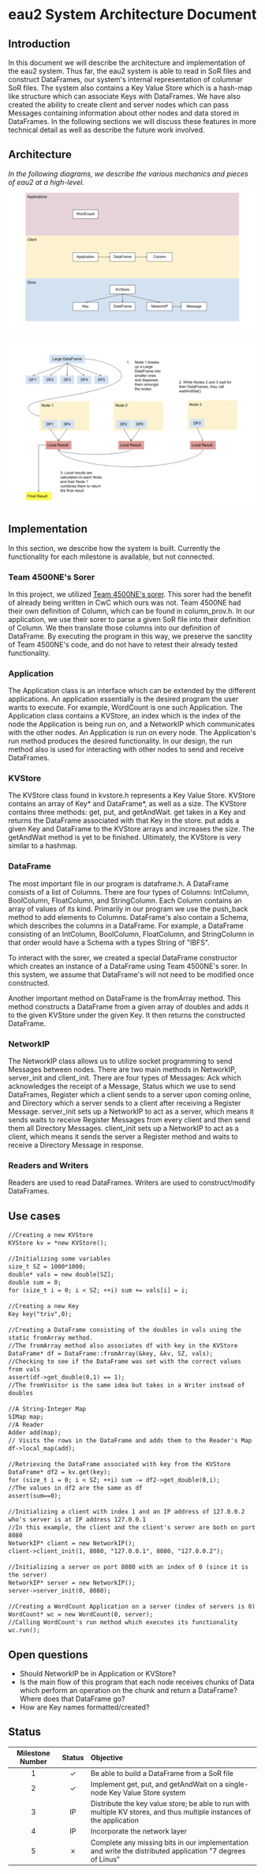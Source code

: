 # eau2 System Architecture Document #
## Introduction ##
In this document we will describe the architecture and implementation of the eau2 system.
Thus far, the eau2 system is able to read in SoR files and construct DataFrames, our system's internal representation
of columnar SoR files. The system also contains a Key Value Store which is a hash-map like structure which can associate Keys with DataFrames.
We have also created the ability to create client and server nodes which can pass Messages containing information
about other nodes and data stored in DataFrames. 
In the following sections we will discuss these features in more technical detail as well as
describe the future work involved. 
## Architecture ##
_In the following diagrams, we describe the various mechanics and pieces of eau2 at a high-level._
![Picture of eau2 levels](imgs/2.png "The Three Parts of the System")

![Picture of Distributed System Mechanics](imgs/1.png "The Distributed System Mechanics")
## Implementation ##
In this section, we describe how the system is built. Currently the functionality for each milestone is available, but not connected.
### Team 4500NE's Sorer
In this project, we utilized [Team 4500NE's sorer](https://github.ccs.neu.edu/euhlmann/CS4500-A1-part1). This sorer had the benefit
of already being written in CwC which ours was not. Team 4500NE had their own definition of Column, which can be found in 
column_prov.h. In our application, we use their sorer to parse a given SoR file into their definition of Column. We then translate
those columns into our definition of DataFrame. By executing the program in this way, we preserve the sanctity of Team 4500NE's
code, and do not have to retest their already tested functionality.  
### Application ###
The Application class is an interface which can be extended by the different applications. An
application essentially is the desired program the user wants to execute. For example,
WordCount is one such Application. The Application class contains a KVStore, an index which
is the index of the node the Application is being run on, and a NetworkIP which communicates
with the other nodes. An Application is run on every node. The Application's run method
produces the desired functionality. In our design, the run method also is used for interacting with
other nodes to send and receive DataFrames.
### KVStore
The KVStore class found in kvstore.h represents a Key Value Store. KVStore contains an array of Key* and DataFrame*, as well as a size. 
The KVStore contains three methods: get, put, and getAndWait. get takes in a Key and returns the DataFrame associated with that Key in the store.
put adds a given Key and DataFrame to the KVStore arrays and increases the size. The getAndWait method is yet to be finished. Ultimately, the KVStore is very similar to a hashmap.
### DataFrame
The most important file in our program is dataframe.h. A DataFrame
consists of a list of Columns. There are four types of Columns: IntColumn, 
BoolColumn, FloatColumn, and StringColumn. Each Column contains an array of values of its kind.
Primarily in our program we use the push_back method to add elements to Columns. DataFrame's also contain a Schema,
which describes the columns in a DataFrame. For example, a DataFrame consisting of an IntColumn, BoolColumn, FloatColumn, and StringColumn in that order
would have a Schema with a types String of "IBFS". 

To interact with the sorer, we created a special DataFrame constructor which creates an instance of a DataFrame using Team 4500NE's sorer. In this system,
we assume that DataFrame's will not need to be modified once constructed. 

Another important method on DataFrame is the fromArray method. This method constructs a DataFrame from a given array of doubles and 
adds it to the given KVStore under the given Key. It then returns the constructed DataFrame.
### NetworkIP ###
The NetworkIP class allows us to utilize socket programming to send Messages between nodes. There are two main methods in
NetworkIP, server_init and client_init. There are four types of Messages: Ack which acknowledges the receipt of a Message, Status which we use to send DataFrames, 
Register which a client sends to a server upon coming online, and Directory which a server sends to a client after receiving a Register 
Message. server_init sets up a NetworkIP to act as a server, which means it sends waits to receive Register Messages from
every client and then send them all Directory Messages. client_init sets up a NetworkIP to act as a client, which means it
sends the server a Register method and waits to receive a Directory Message in response. 
### Readers and Writers ###
Readers are used to read DataFrames. Writers are used to construct/modify DataFrames. 
## Use cases ##
```
//Creating a new KVStore
KVStore kv = *new KVStore();

//Initializing some variables
size_t SZ = 1000*1000;
double* vals = new double[SZ];
double sum = 0;
for (size_t i = 0; i < SZ; ++i) sum += vals[i] = i;

//Creating a new Key
Key key("triv",0);

//Creating a DataFrame consisting of the doubles in vals using the static fromArray method.
//The fromArray method also associates df with key in the KVStore
DataFrame* df = DataFrame::fromArray(&key, &kv, SZ, vals);
//Checking to see if the DataFrame was set with the correct values from vals
assert(df->get_double(0,1) == 1);
//The fromVisitor is the same idea but takes in a Writer instead of doubles

//A String-Integer Map
SIMap map;
//A Reader
Adder add(map);
// Visits the rows in the DataFrame and adds them to the Reader's Map
df->local_map(add);

//Retrieving the DataFrame associated with key from the KVStore
DataFrame* df2 = kv.get(key);
for (size_t i = 0; i < SZ; ++i) sum -= df2->get_double(0,i);
//The values in df2 are the same as df
assert(sum==0);

//Initializing a client with index 1 and an IP address of 127.0.0.2 who's server is at IP address 127.0.0.1
//In this example, the client and the client's server are both on port 8080
NetworkIP* client = new NetworkIP();
client->client_init(1, 8080, "127.0.0.1", 8080, "127.0.0.2");

//Initializing a server on port 8080 with an index of 0 (since it is the server)
NetworkIP* server = new NetworkIP();
server->server_init(0, 8080);

//Creating a WordCount Application on a server (index of servers is 0)
WordCount* wc = new WordCount(0, server);
//Calling WordCount's run method which executes its functionality
wc.run();
```
## Open questions ##
* Should NetworkIP be in Application or KVStore?
* Is the main flow of this program that each node receives chunks of Data which
perform an operation on the chunk and return a DataFrame? Where does that DataFrame go?
* How are Key names formatted/created?
## Status ##
| Milestone Number | Status  | Objective  |
|:---:|:---:|:---|
| 1 | ✓ | Be able to build a DataFrame from a SoR file |
| 2 | ✓ | Implement get, put, and getAndWait on a single-node Key Value Store system |
| 3 | IP  | Distribute the key value store; be able to run with multiple KV stores, and thus multiple instances of the application |
| 4 | IP | Incorporate the network layer
| 5 | ✗ | Complete any missing bits in our implementation and write the distributed application "7 degrees of Linus"
